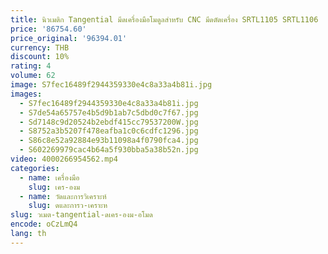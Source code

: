 ```yaml
---
title: นิวเมติก Tangential มีดเครื่องมือโมดูลสําหรับ CNC มีดตัดเครื่อง SRTL1105 SRTL1106
price: '86754.60'
price_original: '96394.01'
currency: THB
discount: 10%
rating: 4
volume: 62
image: S7fec16489f2944359330e4c8a33a4b81i.jpg
images:
  - S7fec16489f2944359330e4c8a33a4b81i.jpg
  - S7de54a65757e4b5d9b1ab7c5dbd0c7f67.jpg
  - Sd7148c9d20524b2ebdf415cc79537200W.jpg
  - S8752a3b5207f478eafba1c0c6cdfc1296.jpg
  - S86c8e52a92884e93b11098a4f0790fca4.jpg
  - S602269979cac4b64a5f930bba5a38b52n.jpg
video: 4000266954562.mp4
categories:
  - name: เครื่องมือ
    slug: เคร-องม
  - name: วัดและการวิเคราะห์
    slug: ดและการว-เคราะห
slug: วเมต-tangential-ดเคร-องม-อโมด
encode: oCzLmQ4
lang: th
---
```

  